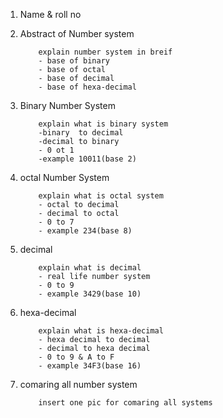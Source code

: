
1. Name & roll no

2. Abstract of Number system
	```language
		explain number system in breif
		- base of binary
		- base of octal
		- base of decimal
		- base of hexa-decimal 
	```
3. Binary Number System
	```language
		explain what is binary system
		-binary  to decimal
		-decimal to binary
		- 0 ot 1
		-example 10011(base 2)
	```

4. octal Number System
	```language
		explain what is octal system
		- octal to decimal
		- decimal to octal
		- 0 to 7
		- example 234(base 8)
	```

5. decimal
	```language
		explain what is decimal 
		- real life number system
		- 0 to 9 	
		- example 3429(base 10)
	``` 
6. hexa-decimal 
	```language
		explain what is hexa-decimal
		- hexa decimal to decimal
		- decimal to hexa decimal
		- 0 to 9 & A to F
		- example 34F3(base 16) 
	```

7. comaring all number system

	```language
		insert one pic for comaring all systems
	```